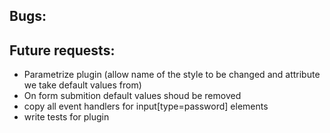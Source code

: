 Bugs:
-----
 
Future requests:
----------------
 - Parametrize plugin (allow name of the style to be changed and attribute we take default values from)
 - On form submition default values shoud be removed
 - copy all event handlers for input[type=password] elements
 - write tests for plugin
